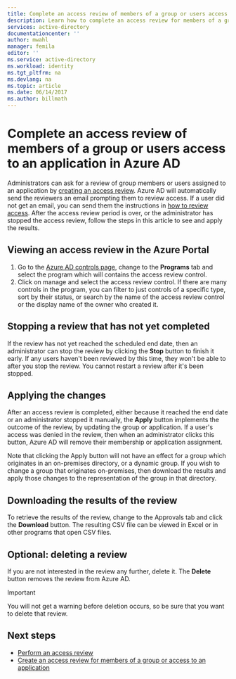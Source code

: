 ```yaml
---
title: Complete an access review of members of a group or users access to an application with Azure AD Controls| Microsoft Docs
description: Learn how to complete an access review for members of a group or users with access to an application in Azure Active Directory using Azure AD Controls. 
services: active-directory
documentationcenter: ''
author: mwahl
manager: femila
editor: ''
ms.service: active-directory
ms.workload: identity
ms.tgt_pltfrm: na
ms.devlang: na
ms.topic: article
ms.date: 06/14/2017
ms.author: billmath
---
```


# Complete an access review of members of a group or users access to an application in Azure AD

Administrators can ask for a review of group members or users assigned to an application by [creating an access review](active-directory-azure-ad-controls-how-to-create-access-review.md). Azure AD will automatically send the reviewers an email prompting them to review  access. If a user did not get an email, you can send them the instructions
in [how to review access](active-directory-azure-ad-controls-how-to-perform-access-review.md).  After the access review period is over, or the administrator has stopped the access review, follow the steps in this article to see and apply the results.

## Viewing an access review in the Azure Portal

1. Go to the [Azure AD controls page](https://portal.azure.com/#blade/Microsoft_AAD_ERM/DashboardBlade/), change to the **Programs** tab and select the program which will contains the access review control.
2. Click on manage and select the access review control.  If there are many controls in the program, you can filter to just controls of a specific type, sort by their status, or search by the name of the access review control or the display name of the owner who created it. 

## Stopping a review that has not yet completed

If the review has not yet reached the scheduled end date, then an administrator can stop the review by clicking the **Stop** button to finish it early.  If any users haven't been reviewed by this time, they won't be able to after you stop the review. You cannot restart a review after it's been stopped.

## Applying the changes 

After an access review is completed, either because it reached the end date or an administrator stopped it manually, the **Apply** button implements the outcome of the review, by updating the group or application. If a user's access was denied in the review, then when an administrator clicks this button, Azure AD will remove their membership or application assignment. 

Note that clicking the Apply button will not have an effect for a group which originates in an on-premises directory, or a dynamic group.  If you wish to change a group that originates on-premises, then download the results and apply those changes to the representation of the group in that directory.

## Downloading the results of the review

To retrieve the results of the review, change to the Approvals tab and click the **Download** button.  The resulting CSV file can be viewed in Excel or in other programs that open CSV files.

## Optional: deleting a review
If you are not interested in the review any further, delete it. The **Delete** button removes the review from Azure AD.

> [!IMPORTANT]
> You will not get a warning before deletion occurs, so be sure that you want to delete that review.
> 
> 



## Next steps
- [Perform an access review](active-directory-azure-ad-controls-perform-an-access-review.md)
- [Create an access review for members of a group or access to an application](active-directory-azure-ad-controls-create-an-access-review.md)


